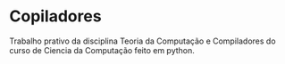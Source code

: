# Copiladores
Trabalho prativo da disciplina Teoria da Computação e Compiladores do curso de Ciencia da Computação feito em python.
